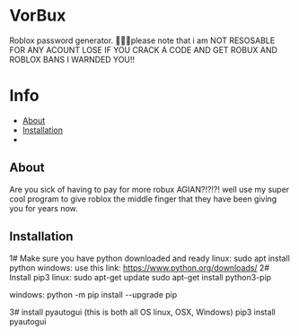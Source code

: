 # VorBux
Roblox password generator.
🚨🚨🚨please note that i am NOT RESOSABLE FOR ANY ACOUNT LOSE IF YOU CRACK A CODE AND GET ROBUX AND ROBLOX BANS 
I WARNDED YOU!!

# Info
- [About](#About)
- [Installation](#Installation)
- 

## About
Are you sick of having to pay for more robux AGIAN?!?!?! well use my super cool program to 
give roblox the middle finger that they have been giving you for years now.

## Installation
 1# Make sure you have python downloaded and ready 
  linux: sudo apt install python
  windows: use this link: https://www.python.org/downloads/
 2# Install pip3
  linux: sudo apt-get update
         sudo apt-get install python3-pip

  windows: python -m pip install --upgrade pip


3# install pyautogui
 (this is both all OS linux, OSX, Windows)
 pip3 install pyautogui




 

 
